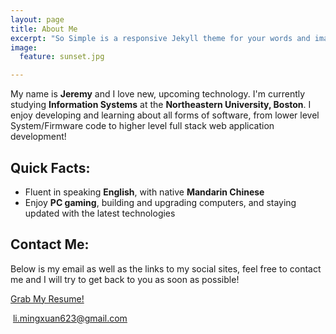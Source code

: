 ```yaml
---
layout: page
title: About Me
excerpt: "So Simple is a responsive Jekyll theme for your words and images."
image:
  feature: sunset.jpg

---
```


My name is **Jeremy** and I love new, upcoming technology. I'm currently studying **Information Systems** at the **Northeastern University, Boston**. I enjoy developing and learning about all forms of software, from lower level System/Firmware code to higher level full stack web application development! 

## Quick Facts:

* Fluent in speaking **English**, with native **Mandarin Chinese**
* Enjoy **PC gaming**, building and upgrading computers, and staying updated with the latest technologies


## Contact Me:

Below is my email as well as the links to my social sites, feel free to contact me and I will try to get back to you as soon as possible!




<a href="{{ site.url }}/Resume/Resume.pdf" class="btn" target="_blank"><i class="fa fa-edit fa-fw"></i>Grab My Resume!</a>

<p><i class="fa fa-envelope-o fa-fw"></i>&nbsp;<a href="javascript:void(0)">li.mingxuan623@gmail.com</a></p>


[^1]: Example: *domain.com/category-name/post-title*
